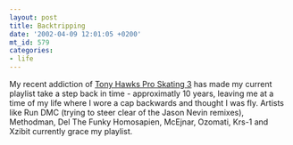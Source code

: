 ```yaml
---
layout: post
title: Backtripping
date: '2002-04-09 12:01:05 +0200'
mt_id: 579
categories:
- life
---
```

My recent addiction of <a href="http://www.neversoft.com/th3/index.htm">Tony Hawks Pro Skating 3</a> has made my current playlist take a step back in time - approximatly 10 years, leaving me at a time of my life where I wore a cap backwards and thought I was fly. Artists like Run DMC (trying to steer clear of the Jason Nevin remixes), Methodman, Del The Funky Homosapien, McEjnar, Ozomati, Krs-1 and Xzibit currently grace my playlist.
